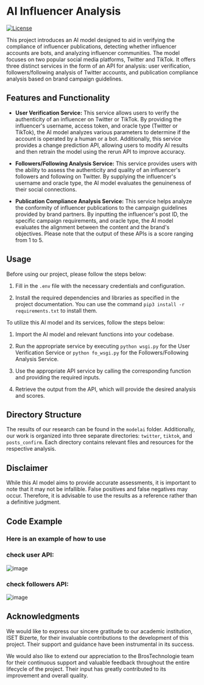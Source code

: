 # AI Influencer Analysis

[![License](https://img.shields.io/badge/license-MIT-blue.svg)](LICENSE)

This project introduces an AI model designed to aid in verifying the compliance of influencer publications, detecting whether influencer accounts are bots, and analyzing influencer communities. The model focuses on two popular social media platforms, Twitter and TikTok. It offers three distinct services in the form of an API for analysis: user verification, followers/following analysis of Twitter accounts, and publication compliance analysis based on brand campaign guidelines.

## Features and Functionality

- **User Verification Service:** This service allows users to verify the authenticity of an influencer on Twitter or TikTok. By providing the influencer's username, access token, and oracle type (Twitter or TikTok), the AI model analyzes various parameters to determine if the account is operated by a human or a bot. Additionally, this service provides a change prediction API, allowing users to modify AI results and then retrain the model using the rerun API to improve accuracy.

- **Followers/Following Analysis Service:** This service provides users with the ability to assess the authenticity and quality of an influencer's followers and following on Twitter. By supplying the influencer's username and oracle type, the AI model evaluates the genuineness of their social connections.

- **Publication Compliance Analysis Service:** This service helps analyze the conformity of influencer publications to the campaign guidelines provided by brand partners. By inputting the influencer's post ID, the specific campaign requirements, and oracle type, the AI model evaluates the alignment between the content and the brand's objectives. Please note that the output of these APIs is a score ranging from 1 to 5.

## Usage

Before using our project, please follow the steps below:

1. Fill in the `.env` file with the necessary credentials and configuration.

2. Install the required dependencies and libraries as specified in the project documentation. You can use the command `pip3 install -r requirements.txt` to install them.

To utilize this AI model and its services, follow the steps below:

1. Import the AI model and relevant functions into your codebase.

2. Run the appropriate service by executing `python wsgi.py` for the User Verification Service or `python fo_wsgi.py` for the Followers/Following Analysis Service.

3. Use the appropriate API service by calling the corresponding function and providing the required inputs.

4. Retrieve the output from the API, which will provide the desired analysis and scores.

## Directory Structure

The results of our research can be found in the `modelai` folder. Additionally, our work is organized into three separate directories: `twitter`, `tiktok`, and `posts_confirm`. Each directory contains relevant files and resources for the respective analysis.

## Disclaimer

While this AI model aims to provide accurate assessments, it is important to note that it may not be infallible. False positives and false negatives may occur. Therefore, it is advisable to use the results as a reference rather than a definitive judgment.

## Code Example

### Here is an example of how to use
### check user API:
![image](https://github.com/PFE2024/satt_ai/assets/96917892/b846a068-ada2-4a49-a78e-73fb34387d1e)
### check followers API:
![image](https://github.com/PFE2024/satt_ai/assets/96917892/f9090c8f-9832-488f-8cf2-20d6a62bd783)
## Acknowledgments
We would like to express our sincere gratitude to our academic institution, ISET Bizerte, for their invaluable contributions to the development of this project. Their support and guidance have been instrumental in its success.

We would also like to extend our appreciation to the BrosTechnologie team for their continuous support and valuable feedback throughout the entire lifecycle of the project. Their input has greatly contributed to its improvement and overall quality.
